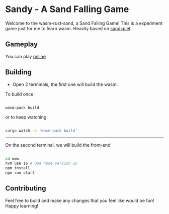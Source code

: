 
# Sandy - A Sand Falling Game

Welcome to the wasm-rust-sand, a Sand Falling Game! This is a experiment game just for me to learn wasm. Heavily based on [sandspiel](https://github.com/MaxBittker/sandspiel)

## Gameplay

You can play [online](https://wasm-rust-sandy.vercel.app/)


## Building

* Open 2 terminals, the first one will build the wasm:


To build once:

```bash

wasm-pack build

```

or to keep watching:

```bash

cargo watch -s 'wasm-pack build'

```

  ----

On the second terminal, we will build the front-end

```bash

cd www
nvm use 16 # Use node version 16
npm install
npm run start

```


## Contributing


Feel free to build and make any changes that you feel like would be fun! Happy learning!
